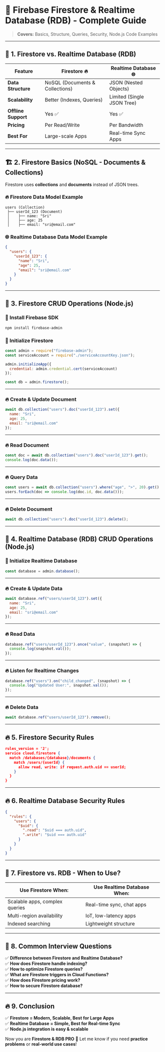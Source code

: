 # 🚀 **Firebase Firestore & Realtime Database (RDB) - Complete Guide**  
> **Covers:** Basics, Structure, Queries, Security, Node.js Code Examples  

---

## 📌 **1. Firestore vs. Realtime Database (RDB)**
| Feature               | Firestore 🔥 | Realtime Database 🌐 |
|-----------------------|-------------|----------------------|
| **Data Structure**    | NoSQL (Documents & Collections) | JSON (Nested Objects) |
| **Scalability**       | Better (Indexes, Queries) | Limited (Single JSON Tree) |
| **Offline Support**   | Yes ✅ | Yes ✅ |
| **Pricing**           | Per Read/Write | Per Bandwidth |
| **Best For**         | Large-scale Apps | Real-time Sync Apps |

---

## 🏗 **2. Firestore Basics (NoSQL - Documents & Collections)**  
Firestore uses **collections** and **documents** instead of JSON trees.

### **🔥 Firestore Data Model Example**
```
users (Collection)
 ├── userId_123 (Document)
 │    ├── name: "Sri"
 │    ├── age: 25
 │    ├── email: "sri@email.com"
```

### **🌐 Realtime Database Data Model Example**
```json
{
  "users": {
    "userId_123": {
      "name": "Sri",
      "age": 25,
      "email": "sri@email.com"
    }
  }
}
```

---

## 📌 **3. Firestore CRUD Operations (Node.js)**
### **📌 Install Firebase SDK**
```bash
npm install firebase-admin
```

### **📌 Initialize Firestore**
```javascript
const admin = require("firebase-admin");
const serviceAccount = require("./serviceAccountKey.json");

admin.initializeApp({
  credential: admin.credential.cert(serviceAccount)
});

const db = admin.firestore();
```

---

### **🔥 Create & Update Document**
```javascript
await db.collection("users").doc("userId_123").set({
  name: "Sri",
  age: 25,
  email: "sri@email.com"
});
```

---

### **🔥 Read Document**
```javascript
const doc = await db.collection("users").doc("userId_123").get();
console.log(doc.data());
```

---

### **🔥 Query Data**
```javascript
const users = await db.collection("users").where("age", ">", 20).get();
users.forEach(doc => console.log(doc.id, doc.data()));
```

---

### **🔥 Delete Document**
```javascript
await db.collection("users").doc("userId_123").delete();
```

---

## 📌 **4. Realtime Database (RDB) CRUD Operations (Node.js)**
### **📌 Initialize Realtime Database**
```javascript
const database = admin.database();
```

---

### **🔥 Create & Update Data**
```javascript
await database.ref("users/userId_123").set({
  name: "Sri",
  age: 25,
  email: "sri@email.com"
});
```

---

### **🔥 Read Data**
```javascript
database.ref("users/userId_123").once("value", (snapshot) => {
  console.log(snapshot.val());
});
```

---

### **🔥 Listen for Realtime Changes**
```javascript
database.ref("users").on("child_changed", (snapshot) => {
  console.log("Updated User:", snapshot.val());
});
```

---

### **🔥 Delete Data**
```javascript
await database.ref("users/userId_123").remove();
```

---

## 🔥 **5. Firestore Security Rules**
```json
rules_version = '2';
service cloud.firestore {
  match /databases/{database}/documents {
    match /users/{userId} {
      allow read, write: if request.auth.uid == userId;
    }
  }
}
```

---

## 🔥 **6. Realtime Database Security Rules**
```json
{
  "rules": {
    "users": {
      "$uid": {
        ".read": "$uid === auth.uid",
        ".write": "$uid === auth.uid"
      }
    }
  }
}
```

---

## 🎯 **7. Firestore vs. RDB - When to Use?**
| **Use Firestore When:** | **Use Realtime Database When:** |
|-------------------------|--------------------------------|
| Scalable apps, complex queries | Real-time sync, chat apps |
| Multi-region availability | IoT, low-latency apps |
| Indexed searching | Lightweight structure |

---

## 🎯 **8. Common Interview Questions**
✅ **Difference between Firestore and Realtime Database?**  
✅ **How does Firestore handle indexing?**  
✅ **How to optimize Firestore queries?**  
✅ **What are Firestore triggers in Cloud Functions?**  
✅ **How does Firestore pricing work?**  
✅ **How to secure Firestore database?**  

---

## 🔥 **9. Conclusion**
✅ **Firestore = Modern, Scalable, Best for Large Apps**  
✅ **Realtime Database = Simple, Best for Real-time Sync**  
✅ **Node.js integration is easy & scalable**  

Now you are **Firestore & RDB PRO** 🚀 Let me know if you need **practice problems** or **real-world use cases**!